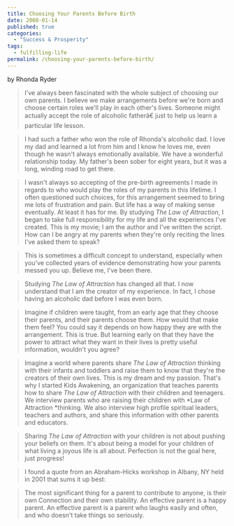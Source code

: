 ```yaml
---
title: Choosing Your Parents Before Birth
date: 2008-01-14
published: true
categories:
  - "Success & Prosperity"
tags:
  - fulfilling-life
permalink: /choosing-your-parents-before-birth/
---
```

by Rhonda Ryder

> I've always been fascinated with the whole subject of choosing our own parents. I believe we make arrangements before we're born and choose certain roles we'll play in each other's lives. Someone might actually accept the role of alcoholic fatherâ€ just to help us learn a particular life lesson. 

> I had such a father who won the role of Rhonda's alcoholic dad. I love my dad and learned a lot from him and I know he loves me, even though he wasn't always emotionally available. We have a wonderful relationship today. My father's been sober for eight years, but it was a long, winding road to get there.

> I wasn't always so accepting of the pre-birth agreements I made in regards to who would play the roles of my parents in this lifetime. I often questioned such choices, for this arrangement seemed to bring me lots of frustration and pain. But life has a way of making sense eventually. At least it has for me. By studying *The Law of Attraction*, I began to take full responsibility for my life and all the experiences I've created. This is my movie; I am the author and I've written the script. How can I be angry at my parents when they're only reciting the lines I've asked them to speak?

> This is sometimes a difficult concept to understand, especially when you've collected years of evidence demonstrating how your parents messed you up. Believe me, I've been there.

>Studying *The Law of Attraction* has changed all that. I now understand that I am the creator of my experience. In fact, I chose having an alcoholic dad before I was even born. 

> Imagine if children were taught, from an early age that they choose their parents, and their parents choose them. How would that make them feel? You could say it depends on how happy they are with the arrangement. This is true. But learning early on that they have the power to attract what they want in their lives is pretty useful information, wouldn't you agree?

> Imagine a world where parents share *The Law of Attraction* thinking with their infants and toddlers and raise them to know that they're the creators of their own lives. This is my dream and my passion. That's why I started Kids Awakening, an organization that teaches parents how to share *The Law of Attraction* with their children and teenagers. We interview parents who are raising their children with *Law of Attraction *thinking. We also interview high profile spiritual leaders, teachers and authors, and share this information with other parents and educators.

> Sharing *The Law of Attraction* with your children is not about pushing your beliefs on them. It's about being a model for your children of what living a joyous life is all about. Perfection is not the goal here, just progress!

> I found a quote from an Abraham-Hicks workshop in Albany, NY held in 2001 that sums it up best:

> The most significant thing for a parent to contribute to anyone, is their own Connection and their own stability. An effective parent is a happy parent. An effective parent is a parent who laughs easily and often, and who doesn't take things so seriously.
